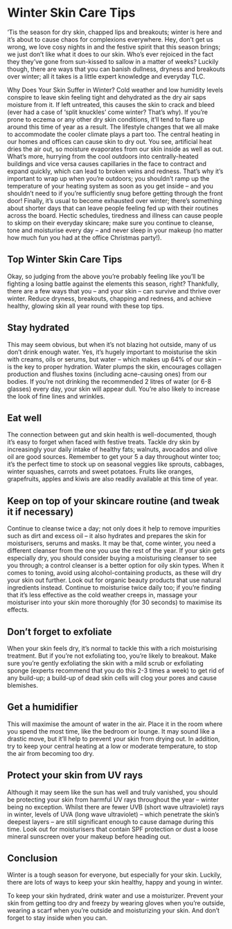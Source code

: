 # Winter Skin Care Tips

‘Tis the season for dry skin, chapped lips and breakouts; winter is here and it’s about to cause chaos for complexions everywhere. Hey, don’t get us wrong, we love cosy nights in and the festive spirit that this season brings; we just don’t like what it does to our skin. Who’s ever rejoiced in the fact they they’ve gone from sun-kissed to sallow in a matter of weeks? Luckily though, there are ways that you can banish dullness, dryness and breakouts over winter; all it takes is a little expert knowledge and everyday TLC.

Why Does Your Skin Suffer in Winter?
Cold weather and low humidity levels conspire to leave skin feeling tight and dehydrated as the dry air saps moisture from it. If left untreated, this causes the skin to crack and bleed (ever had a case of ‘split knuckles’ come winter? That’s why). If you’re prone to eczema or any other dry skin conditions, it’ll tend to flare up around this time of year as a result.
The lifestyle changes that we all make to accommodate the cooler climate plays a part too. The central heating in our homes and offices can cause skin to dry out. You see, artificial heat dries the air out, so moisture evaporates from our skin inside as well as out. What’s more, hurrying from the cool outdoors into centrally-heated buildings and vice versa causes capillaries in the face to contract and expand quickly, which can lead to broken veins and redness. That’s why it’s important to wrap up when you’re outdoors; you shouldn’t ramp up the temperature of your heating system as soon as you get inside – and you shouldn’t need to if you’re sufficiently snug before getting through the front door!
Finally, it’s usual to become exhausted over winter; there’s something about shorter days that can leave people feeling fed up with their routines across the board. Hectic schedules, tiredness and illness can cause people to skimp on their everyday skincare; make sure you continue to cleanse, tone and moisturise every day – and never sleep in your makeup (no matter how much fun you had at the office Christmas party!).

## Top Winter Skin Care Tips

Okay, so judging from the above you’re probably feeling like you’ll be fighting a losing battle against the elements this season, right? Thankfully, there are a few ways that you – and your skin – can survive and thrive over winter. Reduce dryness, breakouts, chapping and redness, and achieve healthy, glowing skin all year round with these top tips.

## Stay hydrated

This may seem obvious, but when it’s not blazing hot outside, many of us don’t drink enough water. Yes, it’s hugely important to moisturise the skin with creams, oils or serums, but water – which makes up 64% of our skin – is the key to proper hydration. Water plumps the skin, encourages collagen production and flushes toxins (including acne-causing ones) from our bodies. If you’re not drinking the recommended 2 litres of water (or 6-8 glasses) every day, your skin will appear dull. You’re also likely to increase the look of fine lines and wrinkles.

## Eat well

The connection between gut and skin health is well-documented, though it’s easy to forget when faced with festive treats. Tackle dry skin by increasingly your daily intake of healthy fats; walnuts, avocados and olive oil are good sources. Remember to get your 5 a day throughout winter too; it’s the perfect time to stock up on seasonal veggies like sprouts, cabbages, winter squashes, carrots and sweet potatoes. Fruits like oranges, grapefruits, apples and kiwis are also readily available at this time of year.

## Keep on top of your skincare routine (and tweak it if necessary)

Continue to cleanse twice a day; not only does it help to remove impurities such as dirt and excess oil – it also hydrates and prepares the skin for moisturisers, serums and masks. It may be that, come winter, you need a different cleanser from the one you use the rest of the year. If your skin gets especially dry, you should consider buying a moisturising cleanser to see you through; a control cleanser is a better option for oily skin types. When it comes to toning, avoid using alcohol-containing products, as these will dry your skin out further. Look out for organic beauty products that use natural ingredients instead. Continue to moisturise twice daily too; if you’re finding that it’s less effective as the cold weather creeps in, massage your moisturiser into your skin more thoroughly (for 30 seconds) to maximise its effects.

## Don’t forget to exfoliate

When your skin feels dry, it’s normal to tackle this with a rich moisturising treatment. But if you’re not exfoliating too, you’re likely to breakout. Make sure you’re gently exfoliating the skin with a mild scrub or exfoliating sponge (experts recommend that you do this 2-3 times a week) to get rid of any build-up; a build-up of dead skin cells will clog your pores and cause blemishes.

## Get a humidifier

This will maximise the amount of water in the air. Place it in the room where you spend the most time, like the bedroom or lounge. It may sound like a drastic move, but it’ll help to prevent your skin from drying out. In addition, try to keep your central heating at a low or moderate temperature, to stop the air from becoming too dry.

## Protect your skin from UV rays

Although it may seem like the sun has well and truly vanished, you should be protecting your skin from harmful UV rays throughout the year – winter being no exception. Whilst there are fewer UVB (short wave ultraviolet) rays in winter, levels of UVA (long wave ultraviolet) – which penetrate the skin’s deepest layers – are still significant enough to cause damage during this time. Look out for moisturisers that contain SPF protection or dust a loose mineral sunscreen over your makeup before heading out.

## Conclusion

Winter is a tough season for everyone, but especially for your skin. Luckily, there are lots of ways to keep your skin healthy, happy and young in winter.

To keep your skin hydrated, drink water and use a moisturizer. Prevent your skin from getting too dry and freezy by wearing gloves when you’re outside, wearing a scarf when you’re outside and moisturizing your skin. And don’t forget to stay inside when you can.
